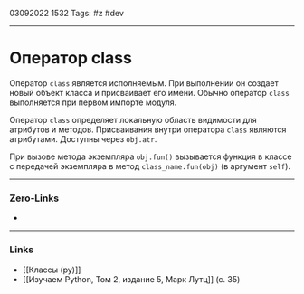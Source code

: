 03092022 1532
Tags: #z #dev

---
# Оператор class

Оператор `class` является исполняемым. При выполнении он создает новый объект класса и присваивает его имени. Обычно оператор `class` выполняется при первом импорте модуля.

Оператор `class` определяет локальную область видимости для атрибутов и методов. Присваивания внутри оператора `class` являются атрибутами. Доступны через `obj.atr`.

При вызове метода экземпляра `obj.fun()` вызывается функция в классе с передачей экземпляра в метод `class_name.fun(obj)` (в аргумент `self`).

---
### Zero-Links
- 

---
### Links
- [[Классы (py)]]
- [[Изучаем Python, Том 2, издание 5, Марк Лутц]] (с. 35)